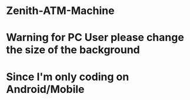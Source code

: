 # Zenith-ATM-Machine
# Warning for PC User please change the size of the background
# Since I'm only coding on Android/Mobile
